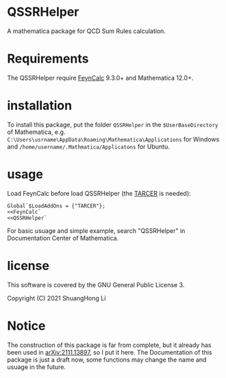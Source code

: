 # QSSRHelper
A mathematica package for QCD Sum Rules calculation.

# Requirements
The QSSRHelper require [FeynCalc](https://feyncalc.github.io/) 9.3.0+ and Mathematica 12.0+.

# installation
To install this package, put the folder `QSSRHelper` in the `$UserBaseDirectory` of Mathematica, e.g. `C:\Users\usrname\AppData\Roaming\Mathematica\Applications` for Windows and `/home/username/.Mathmatica/Applicatons` for Ubuntu.

# usage
Load FeynCalc before load QSSRHelper (the [TARCER](https://arxiv.org/pdf/hep-ph/9801383.pdf) is needed):
```
Global`$LoadAddOns = {"TARCER"};
<<FeynCalc`
<<QSSRHelper`
```
For basic usuage and simple example, search "QSSRHelper" in Documentation Center of Mathematica.

# license
This software is covered by the GNU General Public License 3.

Copyright (C) 2021 ShuangHong Li

# Notice
The construction of this package is far from complete, but it already has been used in [arXiv:2111.13897](https://arxiv.org/abs/2111.13897), so I put it here. The Documentation of this package is just a draft now, some functions may change the name and usuage in the future.

